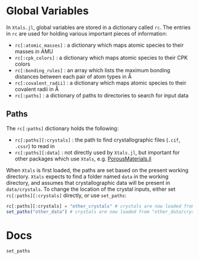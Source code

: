 # Global Variables

In `Xtals.jl`, global variables are stored in a dictionary called `rc`.  The entries in `rc` are used for holding various important pieces of information:

- `rc[:atomic_masses]` : a dictionary which maps atomic species to their masses in AMU
- `rc[:cpk_colors]` : a dictionary which maps atomic species to their CPK colors
- `rc[:bonding_rules]` : an array which lists the maximum bonding distances between each pair of atom types in Å
- `rc[:covalent_radii]` : a dictionary which maps atomic species to their covalent radii in Å
- `rc[:paths]` : a dictionary of paths to directories to search for input data

## Paths

The `rc[:paths]` dictionary holds the following:

- `rc[:paths][:crystals]` : the path to find crystallographic files (`.cif`, `.cssr`) to read in
- `rc[:paths][:data]` : not directly used by `Xtals.jl`, but important for other packages which use `Xtals`, e.g. [PorousMaterials.jl](https://simonensemble.github.io/PorousMaterials.jl/dev/)

When `Xtals` is first loaded, the paths are set based on the present working directory.  `Xtals` expects to find a folder named `data` in the working directory, and assumes that crystallographic data will be present in `data/crystals`.  To change the location of the crystal inputs, either set `rc[:paths][:crystals]` directly, or use `set_paths`:

```julia
rc[:paths][:crystals] = "other_crystals" # crystals are now loaded from "other_crystals"
set_paths("other_data") # crystals are now loaded from "other_data/crystals"
```

# Docs

```@docs
set_paths
```
